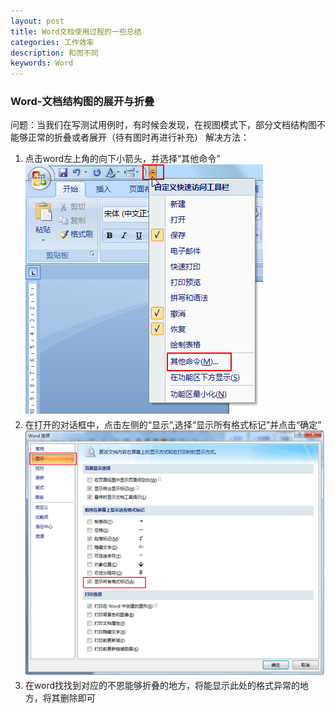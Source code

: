 ```yaml
---
layout: post
title: Word文档使用过程的一些总结
categories: 工作效率
description: 和而不同
keywords: Word
---
```


### Word-文档结构图的展开与折叠
问题：当我们在写测试用例时，有时候会发现，在视图模式下，部分文档结构图不能够正常的折叠或者展开（待有图时再进行补充）
解决方法：
1. 点击word左上角的向下小箭头，并选择“其他命令”
![2015-5-7-1](/images/2015-5-7-1.png)
2. 在打开的对话框中，点击左侧的“显示”,选择“显示所有格式标记”并点击“确定”
![2015-5-7-2](/images/2015-5-7-2.png)
3. 在word找找到对应的不恩能够折叠的地方，将能显示此处的格式异常的地方，将其删除即可
